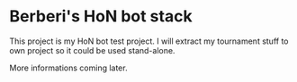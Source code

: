 # Berberi's HoN bot stack

This project is my HoN bot test project. I will extract my tournament stuff to own project so it could be used stand-alone.

More informations coming later.
